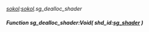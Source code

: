 _[sokol](../../modules/sokol/sokol-module.md):[sokol](../../modules/sokol/sokol-module.md).sg\_dealloc\_shader_
##### Function sg\_dealloc\_shader:Void( shd_id:[sg_shader](../../modules/sokol/sokol-sg_shader.md) )
